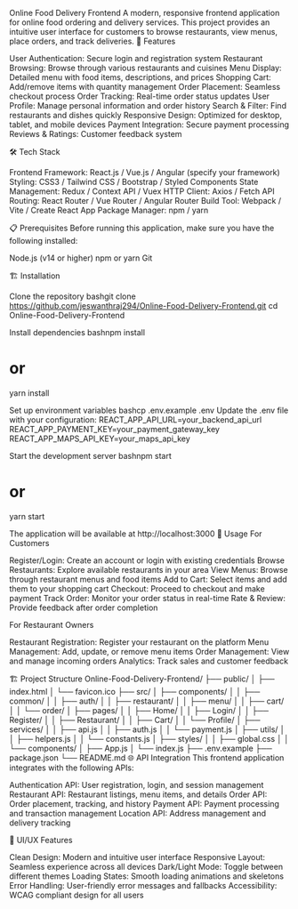 Online Food Delivery Frontend
A modern, responsive frontend application for online food ordering and delivery services. This project provides an intuitive user interface for customers to browse restaurants, view menus, place orders, and track deliveries.
🚀 Features

User Authentication: Secure login and registration system
Restaurant Browsing: Browse through various restaurants and cuisines
Menu Display: Detailed menu with food items, descriptions, and prices
Shopping Cart: Add/remove items with quantity management
Order Placement: Seamless checkout process
Order Tracking: Real-time order status updates
User Profile: Manage personal information and order history
Search & Filter: Find restaurants and dishes quickly
Responsive Design: Optimized for desktop, tablet, and mobile devices
Payment Integration: Secure payment processing
Reviews & Ratings: Customer feedback system

🛠️ Tech Stack

Frontend Framework: React.js / Vue.js / Angular (specify your framework)
Styling: CSS3 / Tailwind CSS / Bootstrap / Styled Components
State Management: Redux / Context API / Vuex
HTTP Client: Axios / Fetch API
Routing: React Router / Vue Router / Angular Router
Build Tool: Webpack / Vite / Create React App
Package Manager: npm / yarn

📋 Prerequisites
Before running this application, make sure you have the following installed:

Node.js (v14 or higher)
npm or yarn
Git

🏗️ Installation

Clone the repository
bashgit clone https://github.com/jeswanthraj294/Online-Food-Delivery-Frontend.git
cd Online-Food-Delivery-Frontend

Install dependencies
bashnpm install
# or
yarn install

Set up environment variables
bashcp .env.example .env
Update the .env file with your configuration:
REACT_APP_API_URL=your_backend_api_url
REACT_APP_PAYMENT_KEY=your_payment_gateway_key
REACT_APP_MAPS_API_KEY=your_maps_api_key

Start the development server
bashnpm start
# or
yarn start


The application will be available at http://localhost:3000
📱 Usage
For Customers

Register/Login: Create an account or login with existing credentials
Browse Restaurants: Explore available restaurants in your area
View Menus: Browse through restaurant menus and food items
Add to Cart: Select items and add them to your shopping cart
Checkout: Proceed to checkout and make payment
Track Order: Monitor your order status in real-time
Rate & Review: Provide feedback after order completion

For Restaurant Owners

Restaurant Registration: Register your restaurant on the platform
Menu Management: Add, update, or remove menu items
Order Management: View and manage incoming orders
Analytics: Track sales and customer feedback

🏗️ Project Structure
Online-Food-Delivery-Frontend/
├── public/
│   ├── index.html
│   └── favicon.ico
├── src/
│   ├── components/
│   │   ├── common/
│   │   ├── auth/
│   │   ├── restaurant/
│   │   ├── menu/
│   │   ├── cart/
│   │   └── order/
│   ├── pages/
│   │   ├── Home/
│   │   ├── Login/
│   │   ├── Register/
│   │   ├── Restaurant/
│   │   ├── Cart/
│   │   └── Profile/
│   ├── services/
│   │   ├── api.js
│   │   ├── auth.js
│   │   └── payment.js
│   ├── utils/
│   │   ├── helpers.js
│   │   └── constants.js
│   ├── styles/
│   │   ├── global.css
│   │   └── components/
│   ├── App.js
│   └── index.js
├── .env.example
├── package.json
└── README.md
🌐 API Integration
This frontend application integrates with the following APIs:

Authentication API: User registration, login, and session management
Restaurant API: Restaurant listings, menu items, and details
Order API: Order placement, tracking, and history
Payment API: Payment processing and transaction management
Location API: Address management and delivery tracking

🎨 UI/UX Features

Clean Design: Modern and intuitive user interface
Responsive Layout: Seamless experience across all devices
Dark/Light Mode: Toggle between different themes
Loading States: Smooth loading animations and skeletons
Error Handling: User-friendly error messages and fallbacks
Accessibility: WCAG compliant design for all users
